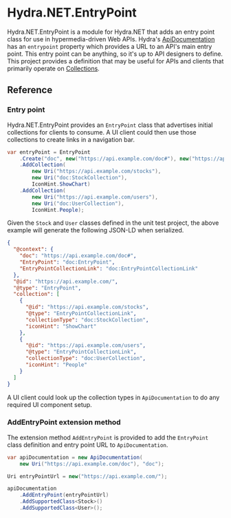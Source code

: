 # Hydra.NET.EntryPoint

Hydra.NET.EntryPoint is a module for Hydra.NET that adds an entry point class for use in hypermedia-driven Web APIs. Hydra's [ApiDocumentation](https://www.hydra-cg.com/spec/latest/core/#documenting-a-web-api) has an `entrypoint` property which provides a URL to an API's main entry point. This entry point can be anything, so it's up to API designers to define. This project provides a definition that may be useful for APIs and clients that primarily operate on [Collections](https://www.hydra-cg.com/spec/latest/core/#collections).

## Reference

### Entry point

Hydra.NET.EntryPoint provides an `EntryPoint` class that advertises initial collections for clients to consume. A UI client could then use those collections to create links in a navigation bar.

```csharp
var entryPoint = EntryPoint
    .Create("doc", new("https://api.example.com/doc#"), new("https://api.example.com/"))
    .AddCollection(
        new Uri("https://api.example.com/stocks"),
        new Uri("doc:StockCollection"),
        IconHint.ShowChart)
    .AddCollection(
        new Uri("https://api.example.com/users"),
        new Uri("doc:UserCollection"),
        IconHint.People);
```

Given the `Stock` and `User` classes defined in the unit test project, the above example will generate the following JSON-LD when serialized.

```json
{
  "@context": {
    "doc": "https://api.example.com/doc#",
    "EntryPoint": "doc:EntryPoint",
    "EntryPointCollectionLink": "doc:EntryPointCollectionLink"
  },
  "@id": "https://api.example.com/",
  "@type": "EntryPoint",
  "collection": [
    {
      "@id": "https://api.example.com/stocks",
      "@type": "EntryPointCollectionLink",
      "collectionType": "doc:StockCollection",
      "iconHint": "ShowChart"
    },
    {
      "@id": "https://api.example.com/users",
      "@type": "EntryPointCollectionLink",
      "collectionType": "doc:UserCollection",
      "iconHint": "People"
    }
  ]
}
```

A UI client could look up the collection types in `ApiDocumentation` to do any required UI component setup.

### AddEntryPoint extension method

The extension method `AddEntryPoint` is provided to add the `EntryPoint` class definition and entry point URL to `ApiDocumentation`.

```csharp
var apiDocumentation = new ApiDocumentation(
    new Uri("https://api.example.com/doc"), "doc");

Uri entryPointUrl = new("https://api.example.com/");

apiDocumentation
    .AddEntryPoint(entryPointUrl)
    .AddSupportedClass<Stock>()
    .AddSupportedClass<User>();
```
